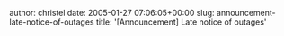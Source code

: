 author: christel
date: 2005-01-27 07:06:05+00:00
slug: announcement-late-notice-of-outages
title: '[Announcement] Late notice of outages'
